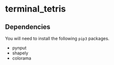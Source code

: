 # terminal_tetris

## Dependencies
You will need to install the following `pip3` packages.
* pynput
* shapely
* colorama
